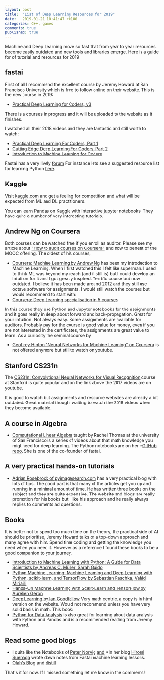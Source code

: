 ```yaml
---
layout: post
title:  "List of Deep Learning Resources for 2019"
date:   2019-01-21 10:41:47 +0100
categories: C++, games
comments: true
published: true
---
```

<div class="message">
Machine and Deep Learning move so fast that from year to year resources become easily outdated and new tools and libraries emerge. Here is a guide for of tutorial and resources for 2019
</div>


## fastai

First of all I recommend the excellent course by Jeremy Howard at San Francisco University which is free to follow online on their website. This is the new course in 2019:
* [Practical Deep Learning for Coders, v3](https://course.fast.ai)

There is a courses in progress and it will be uploaded to the website as it finishes.

I watched all their 2018 videos and they are fantastic and still worth to watch:
* [Practical Deep Learning For Coders, Part 1](http://course18.fast.ai)
* [Cutting Edge Deep Learning For Coders, Part 2](http://course18.fast.ai/part2.html)
* [Introduction to Machine Learning for Coders](http://course18.fast.ai/ml.html)

Fastai has a very lively [forum](https://forums.fast.ai)
For instance lets see a suggested resource list for learning Python [here](https://forums.fast.ai/t/recommended-python-learning-resources/26888).

## Kaggle

Visit [kaggle.com]() and get a feeling for competition and what will be expected from ML and DL practitioners.

You can learn Pandas on Kaggle with interactive jupyter notebooks. They have quite a number of very interesting tutorials.

## Andrew Ng on Coursera

Both courses can be watched free if you enroll as auditor. Please see my article about ["How to audit courses on Coursera"](xxxx) and how to benefit of the MOOC offering.
The oldest of his courses, 
* [Coursera: Machine Learning by Andrew Ng](https://www.coursera.org/learn/machine-learning) 
has been my introduction to Machine Learning. When I first watched this I felt like superman. I used to think ML was beyond my reach (and it still is) but I could develop an intuition for it and I got greatly inspired. Terrific course but now outdated. I believe it has been made around 2012 and they still use octave software for assignments. I would still watch the courses but would recommend to start with: 
* [Coursera: Deep Learning specialisation in 5 courses](https://www.coursera.org/specializations/deep-learning)

In this course they use Python and Jupyter notebooks for the assignments and it goes really in deep about forward and back-propagation. Great for your intuition. Not always easy. Some assignments are available for auditors. Probably pay for the course is good value for money, even if you are not interested in the certificates, the assignments are great value to learn.
As a curiosity the seminal course by 
* [Geoffrey Hinton "Neural Networks for Machine Learning" on Coursera](https://www.youtube.com/watch?v=OVwEeSsSCHE&t=0s&index=2&list=PLLssT5z_DsK_gyrQ_biidwvPYCRNGI3iv) is not offered anymore but still to watch on youtube. 

## Stanford CS231n

The [CS231n: Convolutional Neural Networks for Visual Recognition](http://cs231n.stanford.edu) course at Stanford is quite popular and on the link above the 2017 videos are on youtube. 

It is good to watch but assignments and resource websites are already a bit outdated. Great material though, waiting to watch the 2018 videos when they become available.

## A course in Algebra 

* [Computational Linear Algebra](https://www.youtube.com/playlist?list=PLtmWHNX-gukIc92m1K0P6bIOnZb-mg0hY) taught by Rachel Thomas at the university of San Francisco is a series of videos about that math knowledge you migt need for deep learning. The Python notebooks are on her 
*[GitHub repo](https://github.com/fastai/numerical-linear-algebra). 
She is one of the co-founder of fastai.

## A very practical hands-on tutorials
* [Adrian Rosebrock of pyimagesearch.com](https://www.pyimagesearch.com) 
has a very practical blog with lots of tips. The good part is that many of the articles get you up and running in a minimal amount of time. He has written three books on the subject and they are quite expensive. The website and blogs are really promotion for his books but I like his approach and he really always replies to comments ad questions. 

## Books
It is better not to spend too much time on the theory, the practical side of AI should be prioritise, Jeremy Howard talks of a top-down approach and many agree with him. Spend time coding and getting the knowledge you need when you need it. However as a reference I found these books to be a good companion to your journey.
* [Introduction to Machine Learning with Python: A Guide for Data Scientists by Andreas C. Müller, Sarah Guido](https://www.oreilly.com/library/view/introduction-to-machine/9781449369880/)
* [Python Machine Learning: Machine Learning and Deep Learning with Python, scikit-learn, and TensorFlow by Sebastian Raschka, Vahid Mirjalili](https://www.packtpub.com/big-data-and-business-intelligence/python-machine-learning-second-edition)
* [Hands-On Machine Learning with Scikit-Learn and TensorFlow by Aurélien Géron](http://shop.oreilly.com/product/0636920052289.do)
* [Deep Learning by Ian Goodfellow](https://www.deeplearningbook.org) Very math centric, a copy is in html version on the website. Would not recommend unless you have very solid basis in math.
This book: 
* [Python for Data Analysis](http://wesmckinney.com/pages/book.html) 
is also great for learning about data analysis with Python and Pandas and is a recommended reading from Jeremy Howard.
## Read some good blogs
* I quite like the Notebooks of [Peter Norvig](http://nbviewer.jupyter.org/url/norvig.com/ipython/ProbabilityParadox.ipynb)
[and](http://norvig.com/ipython/)
*In her blog [Hiromi Suenaga](https://medium.com/@hiromi_suenaga/machine-learning-1-lesson-12-6c2512e005a3) wrote down notes from Fastai machine learning lessons.
* [Olah's Blog](http://colah.github.io)
and [distill](https://distill.pub/2018/building-blocks/)

That's it for now. If I missed something let me know in the comments! 



